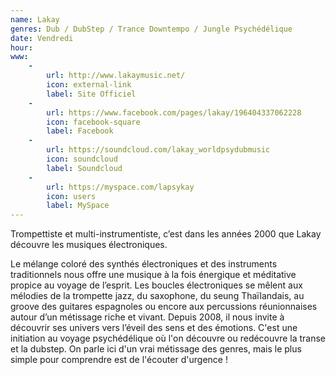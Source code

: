 ```yaml
---
name: Lakay
genres: Dub / DubStep / Trance Downtempo / Jungle Psychédélique
date: Vendredi
hour:
www:
    -
        url: http://www.lakaymusic.net/
        icon: external-link
        label: Site Officiel
    -
        url: https://www.facebook.com/pages/lakay/196404337062228
        icon: facebook-square
        label: Facebook
    -
        url: https://soundcloud.com/lakay_worldpsydubmusic
        icon: soundcloud
        label: Soundcloud
    -
        url: https://myspace.com/lapsykay
        icon: users
        label: MySpace
---
```

Trompettiste et multi-instrumentiste, c’est dans les années 2000 que Lakay découvre les musiques électroniques.

Le mélange coloré des synthés électroniques et des instruments traditionnels nous offre une musique à la fois énergique et méditative propice au voyage de l’esprit. Les boucles électroniques se mêlent aux mélodies de la trompette jazz, du saxophone, du seung Thaïlandais, au groove des guitares espagnoles ou encore aux percussions réunionnaises autour d’un métissage riche et vivant. Depuis 2008, il nous invite à découvrir ses univers vers l’éveil des sens et des émotions. C'est une initiation au voyage psychédélique où l'on découvre ou redécouvre la transe et la dubstep. On parle ici d'un vrai métissage des genres, mais le plus simple pour comprendre est de l'écouter d'urgence !

